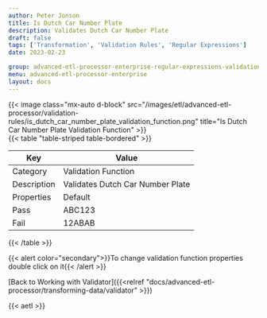 ```yaml
---
author: Peter Jonson
title: Is Dutch Car Number Plate
description: Validates Dutch Car Number Plate
draft: false
tags: ['Transformation', 'Validation Rules', 'Regular Expressions']
date: 2023-02-23

group: advanced-etl-processor-enterprise-regular-expressions-validation
menu: advanced-etl-processor-enterprise
layout: docs
---
```


{{< image class="mx-auto d-block"  src="/images/etl/advanced-etl-processor/validation-rules/is_dutch_car_number_plate_validation_function.png" title="Is Dutch Car Number Plate Validation Function" >}}
\
{{< table "table-striped table-bordered" >}}

| Key         | Value                            |
| ----------- | -------------------------------- |
| Category    | Validation Function              |
| Description | Validates Dutch Car Number Plate |
| Properties  | Default                          |
| Pass        | ABC123                           |
| Fail        | 12ABAB                           |

{{< /table >}}

{{< alert color="secondary">}}To change validation function properties double click on it{{< /alert >}}

[Back to Working with Validator]({{<relref "docs/advanced-etl-processor/transforming-data/validator" >}})

{{< aetl >}}
